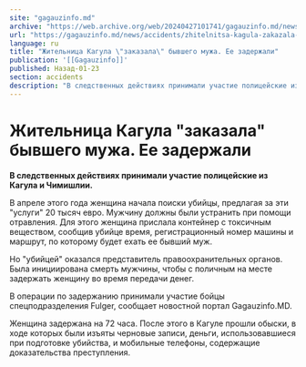 ```yaml
---
site: "gagauzinfo.md"
archive: "https://web.archive.org/web/20240427101741/gagauzinfo.md/news/accidents/zhitelnitsa-kagula-zakazala-bivshego-muzha-ee-zaderzhali"
url: "https://gagauzinfo.md/news/accidents/zhitelnitsa-kagula-zakazala-bivshego-muzha-ee-zaderzhali"
language: ru
title: "Жительница Кагула \"заказала\" бывшего мужа. Ее задержали"
publication: '[[Gagauzinfo]]'
published: Назад-01-23
section: accidents
description: "В следственных действиях принимали участие полицейские из Кагула и Чимишлии."
---
```


# Жительница Кагула "заказала" бывшего мужа. Ее задержали

**В следственных действиях принимали участие полицейские из Кагула и Чимишлии.**

В апреле этого года женщина начала поиски убийцы, предлагая за эти "услуги" 20 тысяч евро. Мужчину должны были устранить при помощи отравления. Для этого женщина прислала контейнер с токсичным веществом, сообщив убийце время, регистрационный номер машины и маршрут, по которому будет ехать ее бывший муж.

Но "убийцей" оказался представитель правоохранительных органов. Была инициирована смерть мужчины, чтобы с поличным на месте задержать женщину во время передачи денег.

В операции по задержанию принимали участие бойцы спецподразделения Fulger, сообщает новостной портал Gagauzinfo.MD.

Женщина задержана на 72 часа. После этого в Кагуле прошли обыски, в ходе которых были изъяты черновые записи, деньги, использовавшиеся при подготовке убийства, и мобильные телефоны, содержащие доказательства преступления.